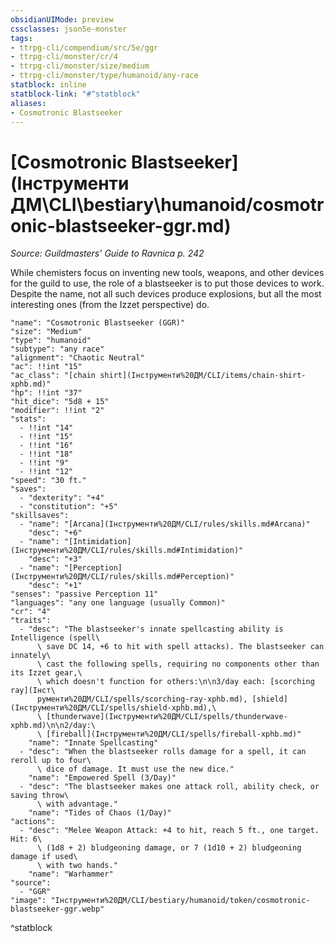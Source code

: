 ```yaml
---
obsidianUIMode: preview
cssclasses: json5e-monster
tags:
- ttrpg-cli/compendium/src/5e/ggr
- ttrpg-cli/monster/cr/4
- ttrpg-cli/monster/size/medium
- ttrpg-cli/monster/type/humanoid/any-race
statblock: inline
statblock-link: "#^statblock"
aliases:
- Cosmotronic Blastseeker
---
```

# [Cosmotronic Blastseeker](Інструменти ДМ\CLI\bestiary\humanoid/cosmotronic-blastseeker-ggr.md)
*Source: Guildmasters' Guide to Ravnica p. 242*  

While chemisters focus on inventing new tools, weapons, and other devices for the guild to use, the role of a blastseeker is to put those devices to work. Despite the name, not all such devices produce explosions, but all the most interesting ones (from the Izzet perspective) do.

```statblock
"name": "Cosmotronic Blastseeker (GGR)"
"size": "Medium"
"type": "humanoid"
"subtype": "any race"
"alignment": "Chaotic Neutral"
"ac": !!int "15"
"ac_class": "[chain shirt](Інструменти%20ДМ/CLI/items/chain-shirt-xphb.md)"
"hp": !!int "37"
"hit_dice": "5d8 + 15"
"modifier": !!int "2"
"stats":
  - !!int "14"
  - !!int "15"
  - !!int "16"
  - !!int "18"
  - !!int "9"
  - !!int "12"
"speed": "30 ft."
"saves":
  - "dexterity": "+4"
  - "constitution": "+5"
"skillsaves":
  - "name": "[Arcana](Інструменти%20ДМ/CLI/rules/skills.md#Arcana)"
    "desc": "+6"
  - "name": "[Intimidation](Інструменти%20ДМ/CLI/rules/skills.md#Intimidation)"
    "desc": "+3"
  - "name": "[Perception](Інструменти%20ДМ/CLI/rules/skills.md#Perception)"
    "desc": "+1"
"senses": "passive Perception 11"
"languages": "any one language (usually Common)"
"cr": "4"
"traits":
  - "desc": "The blastseeker's innate spellcasting ability is Intelligence (spell\
      \ save DC 14, +6 to hit with spell attacks). The blastseeker can innately\
      \ cast the following spells, requiring no components other than its Izzet gear,\
      \ which doesn't function for others:\n\n3/day each: [scorching ray](Інст\
      рументи%20ДМ/CLI/spells/scorching-ray-xphb.md), [shield](Інструменти%20ДМ/CLI/spells/shield-xphb.md),\
      \ [thunderwave](Інструменти%20ДМ/CLI/spells/thunderwave-xphb.md)\n\n2/day:\
      \ [fireball](Інструменти%20ДМ/CLI/spells/fireball-xphb.md)"
    "name": "Innate Spellcasting"
  - "desc": "When the blastseeker rolls damage for a spell, it can reroll up to four\
      \ dice of damage. It must use the new dice."
    "name": "Empowered Spell (3/Day)"
  - "desc": "The blastseeker makes one attack roll, ability check, or saving throw\
      \ with advantage."
    "name": "Tides of Chaos (1/Day)"
"actions":
  - "desc": "Melee Weapon Attack: +4 to hit, reach 5 ft., one target. Hit: 6\
      \ (1d8 + 2) bludgeoning damage, or 7 (1d10 + 2) bludgeoning damage if used\
      \ with two hands."
    "name": "Warhammer"
"source":
  - "GGR"
"image": "Інструменти%20ДМ/CLI/bestiary/humanoid/token/cosmotronic-blastseeker-ggr.webp"
```
^statblock